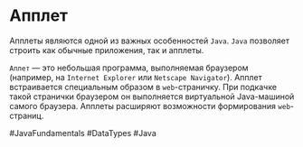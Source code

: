 # Апплет
Апплеты являются одной из важных особенностей `Java`. `Java` позволяет строить как обычные приложения, так и апплеты.

`Аплет` — это небольшая программа, выполняемая браузером (например, на `Internet Explorer` или `Netscape Navigator`). Апплет встраивается специальным образом в `web`-страничку. При подкачке такой странички браузером он выполняется виртуальной Java-машиной самого браузера. Апплеты расширяют возможности формирования `web`-страниц.

#JavaFundamentals
#DataTypes
#Java
